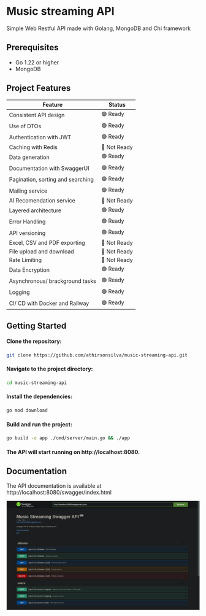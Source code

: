 # Music streaming API

Simple Web Restful API made with Golang, MongoDB and Chi framework

## Prerequisites

- Go 1.22 or higher
- MongoDB 

## Project Features

| Feature                              | Status       |
| -----------------------------------  | ------------ |
| Consistent API design                | 🟢 Ready     |
| Use of DTOs                          | 🟢 Ready     |
| Authentication with JWT              | 🟢 Ready     |
| Caching with Redis                   | 🔴 Not Ready |
| Data generation                      | 🟢 Ready     |
| Documentation with SwaggerUI         | 🟢 Ready     |
| Pagination, sorting and searching    | 🟢 Ready     |
| Mailing service                      | 🟢 Ready     |
| AI Recomendation service             | 🔴 Not Ready |
| Layered architecture                 | 🟢 Ready     |
| Error Handling                       | 🟢 Ready     |
| API versioning                       | 🟢 Ready     |
| Excel, CSV and PDF exporting         | 🔴 Not Ready |
| File upload and download             | 🔴 Not Ready |
| Rate Limiting                        | 🔴 Not Ready |
| Data Encryption                      | 🟢 Ready     |
| Asynchronous/ brackground tasks      | 🟢 Ready     |
| Logging                              | 🟢 Ready     |
| CI/ CD with Docker and Railway       | 🟢 Ready     |


## Getting Started

#### Clone the repository:

```bash
git clone https://github.com/athirsonsilva/music-streaming-api.git
```

#### Navigate to the project directory:

```bash
cd music-streaming-api
```

#### Install the dependencies:

```bash
go mod download
```

#### Build and run the project:

```bash
go build -o app ./cmd/server/main.go && ./app
```

#### The API will start running on http://localhost:8080.

## Documentation

The API documentation is available at http://localhost:8080/swagger/index.html

![Swagger UI](swagger.png)